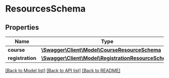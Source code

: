 # ResourcesSchema

## Properties
Name | Type | Description | Notes
------------ | ------------- | ------------- | -------------
**course** | [**\Swagger\Client\Model\CourseResourceSchema**](CourseResourceSchema.md) |  | [optional] 
**registration** | [**\Swagger\Client\Model\RegistrationResourceSchema**](RegistrationResourceSchema.md) |  | [optional] 

[[Back to Model list]](../README.md#documentation-for-models) [[Back to API list]](../README.md#documentation-for-api-endpoints) [[Back to README]](../README.md)


